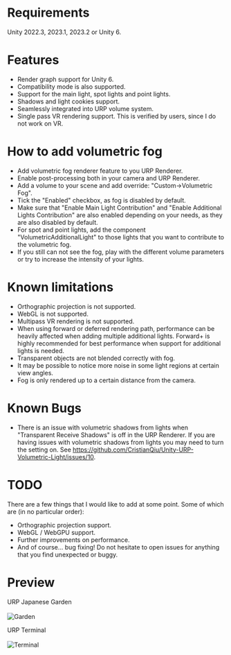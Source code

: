 # Requirements

Unity 2022.3, 2023.1, 2023.2 or Unity 6.

# Features

* Render graph support for Unity 6.
* Compatibility mode is also supported.
* Support for the main light, spot lights and point lights.
* Shadows and light cookies support.
* Seamlessly integrated into URP volume system.
* Single pass VR rendering support. This is verified by users, since I do not work on VR.

# How to add volumetric fog

* Add volumetric fog renderer feature to you URP Renderer.
* Enable post-processing both in your camera and URP Renderer.
* Add a volume to your scene and add override: "Custom->Volumetric Fog".
* Tick the "Enabled" checkbox, as fog is disabled by default.
* Make sure that "Enable Main Light Contribution" and "Enable Additional Lights Contribution" are also enabled depending on your needs, as they are also disabled by default.
* For spot and point lights, add the component "VolumetricAdditionalLight" to those lights that you want to contribute to the volumetric fog.
* If you still can not see the fog, play with the different volume parameters or try to increase the intensity of your lights.

# Known limitations

* Orthographic projection is not supported.
* WebGL is not supported.
* Multipass VR rendering is not supported.
* When using forward or deferred rendering path, performance can be heavily affected when adding multiple additional lights. Forward+ is highly recommended for best performance when support for additional lights is needed.
* Transparent objects are not blended correctly with fog.
* It may be possible to notice more noise in some light regions at certain view angles.
* Fog is only rendered up to a certain distance from the camera.

# Known Bugs

* There is an issue with volumetric shadows from lights when "Transparent Receive Shadows" is off in the URP Renderer. If you are having issues with volumetric shadows from lights you may need to turn the setting on. See https://github.com/CristianQiu/Unity-URP-Volumetric-Light/issues/10.

# TODO

There are a few things that I would like to add at some point.
Some of which are (in no particular order):

* Orthographic projection support.
* WebGL / WebGPU support.
* Further improvements on performance.
* And of course... bug fixing! Do not hesitate to open issues for anything that you find unexpected or buggy.

# Preview
URP Japanese Garden<br><br>
![Garden](https://github.com/CristianQiu/Unity-Packages-Gifs/blob/main/URP-Volumetric-Light/Garden.gif)

URP Terminal<br><br>
![Terminal](https://github.com/CristianQiu/Unity-Packages-Gifs/blob/main/URP-Volumetric-Light/Terminal.gif)
